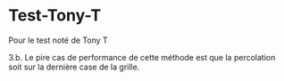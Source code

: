 # Test-Tony-T
Pour le test noté de Tony T


3.b. Le pire cas de performance de cette méthode est que la percolation soit sur la dernière case de la grille.

